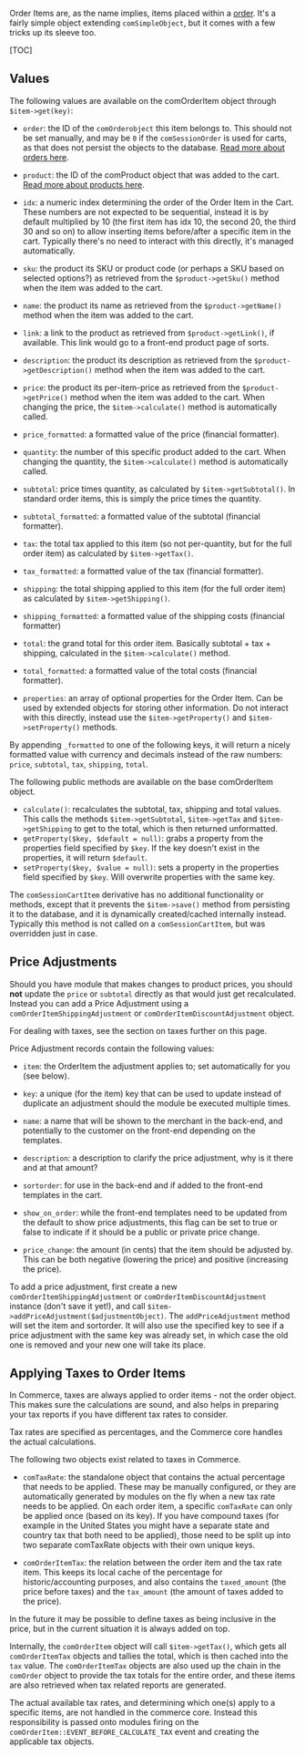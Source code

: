 Order Items are, as the name implies, items placed within a [order](Orders). It's a fairly simple object extending `comSimpleObject`, but it comes with a few tricks up its sleeve too.

[TOC]

## Values

The following values are available on the comOrderItem object through `$item->get(key)`:

- `order`: the ID of the `comOrderobject` this item belongs to. This should not be set manually, and may be `0` if the `comSessionOrder` is used for carts, as that does not persist the objects to the database. [Read more about orders here](Orders).

- `product`: the ID of the comProduct object that was added to the cart. [Read more about products here](Products).

- `idx`: a numeric index determining the order of the Order Item in the Cart. These numbers are not expected to be sequential, instead it is by default multiplied by 10 (the first item has idx 10, the second 20, the third 30 and so on) to allow inserting items before/after a specific item in the cart. Typically there's no need to interact with this directly, it's managed automatically.

- `sku`: the product its SKU or product code (or perhaps a SKU based on selected options?) as retrieved from the `$product->getSku()` method when the item was added to the cart.

- `name`: the product its name as retrieved from the `$product->getName()` method when the item was added to the cart.

- `link`: a link to the product as retrieved from `$product->getLink()`, if available. This link would go to a front-end product page of sorts.

- `description`: the product its description as retrieved from the `$product->getDescription()` method when the item was added to the cart.

- `price`: the product its per-item-price as retrieved from the `$product->getPrice()` method when the item was added to the cart. When changing the price, the `$item->calculate()` method is automatically called.

- `price_formatted`: a formatted value of the price (financial formatter).

- `quantity`: the number of this specific product added to the cart. When changing the quantity, the `$item->calculate()` method is automatically called.

- `subtotal`: price times quantity, as calculated by `$item->getSubtotal()`. In standard order items, this is simply the price times the quantity.

- `subtotal_formatted`: a formatted value of the subtotal (financial formatter).

- `tax`: the total tax applied to this item (so not per-quantity, but for the full order item) as calculated by `$item->getTax()`.

- `tax_formatted`: a formatted value of the tax (financial formatter).

- `shipping`: the total shipping applied to this item (for the full order item) as calculated by `$item->getShipping()`.

- `shipping_formatted`: a formatted value of the shipping costs (financial formatter)

- `total`: the grand total for this order item. Basically subtotal + tax + shipping, calculated in the `$item->calculate()` method.

- `total_formatted`: a formatted value of the total costs (financial formatter).

- `properties`: an array of optional properties for the Order Item. Can be used by extended objects for storing other information. Do not interact with this directly, instead use the `$item->getProperty()` and `$item->setProperty()` methods.

By appending `_formatted` to one of the following keys, it will return a nicely formatted value with currency and decimals instead of the raw numbers: `price`, `subtotal`, `tax`, `shipping`, `total`.

The following public methods are available on the base comOrderItem object.

- `calculate()`: recalculates the subtotal, tax, shipping and total values. This calls the methods `$item->getSubtotal`, `$item->getTax` and `$item->getShipping` to get to the total, which is then returned unformatted.
- `getProperty($key, $default = null)`: grabs a property from the properties field specified by `$key`. If the key doesn't exist in the properties, it will return `$default`.
- `setProperty($key, $value = null)`: sets a property in the properties field specified by `$key`. Will overwrite properties with the same key.

The `comSessionCartItem` derivative has no additional functionality or methods, except that it prevents the `$item->save()` method from persisting it to the database, and it is dynamically created/cached internally instead. Typically this method is not called on a `comSessionCartItem`, but was overridden just in case.

## Price Adjustments
Should you have module that makes changes to product prices, you should **not** update the `price` or `subtotal` directly as that would just get recalculated. Instead you can add a Price Adjustment using a `comOrderItemShippingAdjustment` or `comOrderItemDiscountAdjustment` object. 

For dealing with taxes, see the section on taxes further on this page.

Price Adjustment records contain the following values:

- `item`: the OrderItem the adjustment applies to; set automatically for you (see below).

- `key`: a unique (for the item) key that can be used to update instead of duplicate an adjustment should the module be executed multiple times.

- `name`: a name that will be shown to the merchant in the back-end, and potentially to the customer on the front-end depending on the templates.

- `description`: a description to clarify the price adjustment, why is it there and at that amount?

- `sortorder`: for use in the back-end and if added to the front-end templates in the cart.

- `show_on_order`: while the front-end templates need to be updated from the default to show price adjustments, this flag can be set to true or false to indicate if it should be a public or private price change.

- `price_change`: the amount (in cents) that the item should be adjusted by. This can be both negative (lowering the price) and positive (increasing the price).

To add a price adjustment, first create a new `comOrderItemShippingAdjustment` or `comOrderItemDiscountAdjustment` instance (don't save it yet!), and call `$item->addPriceAdjustment($adjustmentObject)`. The `addPriceAdjustment` method will set the item and sortorder. It will also use the specified key to see if a price adjustment with the same key was already set, in which case the old one is removed and your new one will take its place.

## Applying Taxes to Order Items

In Commerce, taxes are always applied to order items - not the order object. This makes sure the calculations are sound, and also helps in preparing your tax reports if you have different tax rates to consider. 

Tax rates are specified as percentages, and the Commerce core handles the actual calculations.

The following two objects exist related to taxes in Commerce.

- `comTaxRate`: the standalone object that contains the actual percentage that needs to be applied. These may be manually configured, or they are automatically generated by modules on the fly when a new tax rate needs to be applied. On each order item, a specific `comTaxRate` can only be applied once (based on its key). If you have compound taxes (for example in the United States you might have a separate state and country tax that both need to be applied), those need to be split up into two separate comTaxRate objects with their own unique keys.

- `comOrderItemTax`: the relation between the order item and the tax rate item. This keeps its local cache of the percentage for historic/accounting purposes, and also contains the `taxed_amount` (the price before taxes) and the `tax_amount` (the amount of taxes added to the price). 

In the future it may be possible to define taxes as being inclusive in the price, but in the current situation it is always added on top.

Internally, the `comOrderItem` object will call `$item->getTax()`, which gets all `comOrderItemTax` objects and tallies the total, which is then cached into the `tax` value. The `comOrderItemTax` objects are also used up the chain in the `comOrder` object to provide the tax totals for the entire order, and these items are also retrieved when tax related reports are generated.

The actual available tax rates, and determining which one(s) apply to a specific items, are not handled in the commerce core. Instead this responsibility is passed onto modules firing on the `comOrderItem::EVENT_BEFORE_CALCULATE_TAX` event and creating the applicable tax objects.
